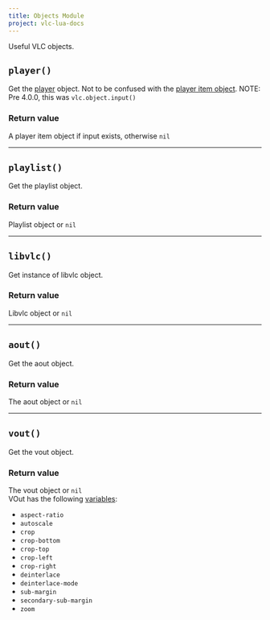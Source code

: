 ```yaml
---
title: Objects Module
project: vlc-lua-docs
---
```

Useful VLC objects.


## `player()`
Get the [player](../player/) object. Not to be confused with the [player item object](../player/#item).
NOTE: Pre 4.0.0, this was `vlc.object.input()`

### Return value
A player item object if input exists, otherwise `nil`

----
## `playlist()`
Get the playlist object.

### Return value
Playlist object or `nil`

----
## `libvlc()`
Get instance of libvlc object.

### Return value
Libvlc object or `nil`

----
## `aout()`
Get the aout object.

### Return value
The aout object or `nil`

----
## `vout()`
Get the vout object.

### Return value
The vout object or `nil`  
VOut has the following [variables](/vlc-lua-docs/m/var):
- `aspect-ratio`
- `autoscale`
- `crop`
- `crop-bottom`
- `crop-top`
- `crop-left`
- `crop-right`
- `deinterlace`
- `deinterlace-mode`
- `sub-margin`
- `secondary-sub-margin`
- `zoom`